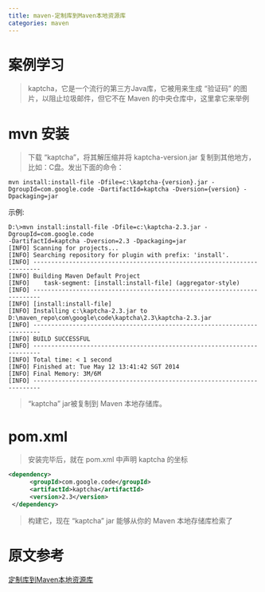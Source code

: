 ```yaml
---
title: maven-定制库到Maven本地资源库
categories: maven
---
```

# 案例学习
> kaptcha，它是一个流行的第三方Java库，它被用来生成 “验证码” 的图片，以阻止垃圾邮件，但它不在 Maven 的中央仓库中，这里拿它来举例

# mvn 安装
> 下载 “kaptcha”，将其解压缩并将 kaptcha-version.jar 复制到其他地方，比如：C盘。发出下面的命令：
``` shell
mvn install:install-file -Dfile=c:\kaptcha-{version}.jar -DgroupId=com.google.code -DartifactId=kaptcha -Dversion={version} -Dpackaging=jar
```
示例:
``` shell
D:\>mvn install:install-file -Dfile=c:\kaptcha-2.3.jar -DgroupId=com.google.code 
-DartifactId=kaptcha -Dversion=2.3 -Dpackaging=jar
[INFO] Scanning for projects...
[INFO] Searching repository for plugin with prefix: 'install'.
[INFO] ------------------------------------------------------------------------
[INFO] Building Maven Default Project
[INFO]    task-segment: [install:install-file] (aggregator-style)
[INFO] ------------------------------------------------------------------------
[INFO] [install:install-file]
[INFO] Installing c:\kaptcha-2.3.jar to 
D:\maven_repo\com\google\code\kaptcha\2.3\kaptcha-2.3.jar
[INFO] ------------------------------------------------------------------------
[INFO] BUILD SUCCESSFUL
[INFO] ------------------------------------------------------------------------
[INFO] Total time: < 1 second
[INFO] Finished at: Tue May 12 13:41:42 SGT 2014
[INFO] Final Memory: 3M/6M
[INFO] ------------------------------------------------------------------------
```
> “kaptcha” jar被复制到 Maven 本地存储库。

# pom.xml
> 安装完毕后，就在 pom.xml 中声明 kaptcha 的坐标
``` xml
<dependency>
      <groupId>com.google.code</groupId>
      <artifactId>kaptcha</artifactId>
      <version>2.3</version>
 </dependency>
```
> 构建它，现在 “kaptcha” jar 能够从你的 Maven 本地存储库检索了

# 原文参考
[定制库到Maven本地资源库](http://www.yiibai.com/maven/include-library-manully-into-maven-local-repository.html)